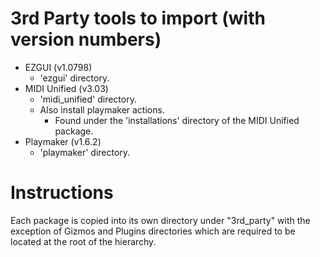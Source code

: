 # 3rd Party tools to import (with version numbers)
* EZGUI (v1.0798)
  + 'ezgui' directory.
* MIDI Unified (v3.03)
  + 'midi_unified' directory.
  + Also install playmaker actions.
    - Found under the 'installations' directory of the MIDI Unified package.
* Playmaker (v1.6.2)
  + 'playmaker' directory.

# Instructions
Each package is copied into its own directory under "3rd_party" with the exception of Gizmos and Plugins directories which are required to be located at the root of the hierarchy.

